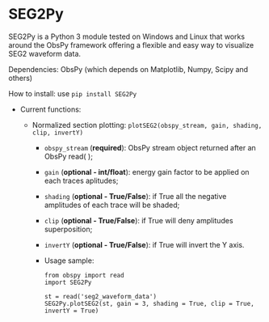 # SEG2Py
SEG2Py is a Python 3 module tested on Windows and Linux that works around the ObsPy framework offering a flexible and easy way to visualize SEG2 waveform data.

Dependencies: ObsPy (which depends on Matplotlib, Numpy, Scipy and others)

How to install: use `pip install SEG2Py`

- Current functions:

  - Normalized section plotting: `plotSEG2(obspy_stream, gain, shading, clip, invertY)`
    
    - `obspy_stream` (**required**): ObsPy stream object returned after an ObsPy read( );
    - `gain` (**optional - int/float**): energy gain factor to be applied on each traces aplitudes;
    - `shading` (**optional - True/False**): if True all the negative amplitudes of each trace will be shaded;
    - `clip` (**optional - True/False**): if True will deny amplitudes superposition;
    - `invertY` (**optional - True/False**): if True will invert the Y axis.
    
    - Usage sample: 
        ```
        from obspy import read
        import SEG2Py
            
        st = read('seg2_waveform_data')
        SEG2Py.plotSEG2(st, gain = 3, shading = True, clip = True, invertY = True)
        ```
    
